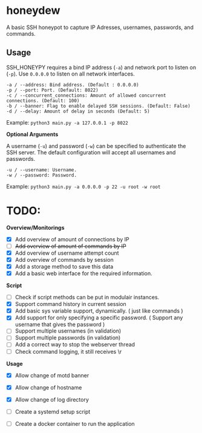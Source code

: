 # honeydew
A basic SSH honeypot to capture IP Adresses, usernames, passwords, and commands.

## Usage

SSH_HONEYPY requires a bind IP address (`-a`) and network port to listen on (`-p`). Use `0.0.0.0` to listen on all network interfaces. 

```
-a / --address: Bind address. (Default : 0.0.0.0)
-p / --port: Port. (Default: 8022)
-c / --concurrent_connections: Amount of allowed concurrent connections. (Default: 100)
-b / --banner: Flag to enable delayed SSH sessions. (Default: False)
-d / --delay: Amount of delay in seconds (Default: 5)
```

Example: `python3 main.py -a 127.0.0.1 -p 8022`

**Optional Arguments**

A username (`-u`) and password (`-w`) can be specified to authenticate the SSH server. The default configuration will accept all usernames and passwords.

```
-u / --username: Username.
-w / --password: Password.
```

Example: `python3 main.py -a 0.0.0.0 -p 22 -u root -w root`

# TODO:
**Overview/Monitorings**
- [X] Add overview of amount of connections by IP
- [ ] ~~Add overview of amount of commands by IP~~
- [X] Add overview of username attempt count
- [X] Add overview of commands by session
- [X] Add a storage method to save this data
- [X] Add a basic web interface for the required information. 

**Script**
- [ ] Check if script methods can be put in modulair instances. 
- [x] Support command history in current session
- [x] Add basic sys variable support, dynamically. ( just like commands )
- [x] Add support for only specifying a specific password. ( Support any username that gives the password )
- [ ] Support multiple usernames (in validation)
- [ ] Support multiple passwords (in validation)
- [ ] Add a correct way to stop the webserver thread
- [ ] Check command logging, it still receives \r 

**Usage**
- [x] Allow change of motd banner
- [x] Allow change of hostname
- [x] Allow change of log directory 
- [ ] Create a systemd setup script
- [ ] Create a docker container to run the application
  
